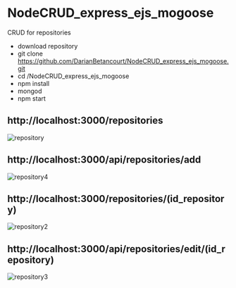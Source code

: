 # NodeCRUD_express_ejs_mogoose
CRUD for repositories
* download repository
* git clone https://github.com/DarianBetancourt/NodeCRUD_express_ejs_mogoose.git
* cd /NodeCRUD_express_ejs_mogoose
* npm install
* mongod
* npm start

## http://localhost:3000/repositories
![repository](https://user-images.githubusercontent.com/86523981/133003000-e3eca414-2a2a-44a0-9b24-379527754204.jpg)

## http://localhost:3000/api/repositories/add
![repository4](https://user-images.githubusercontent.com/86523981/133003201-e255602d-b709-45b6-bedd-b325727f7f32.jpg)

## http://localhost:3000/repositories/(id_repository)
![repository2](https://user-images.githubusercontent.com/86523981/133003093-83ae0b8f-8997-464e-a1b3-7a3ee6795be4.jpg)

## http://localhost:3000/api/repositories/edit/(id_repository)
![repository3](https://user-images.githubusercontent.com/86523981/133003166-12c6babe-d34e-41f0-9e9a-95663f081747.jpg)

